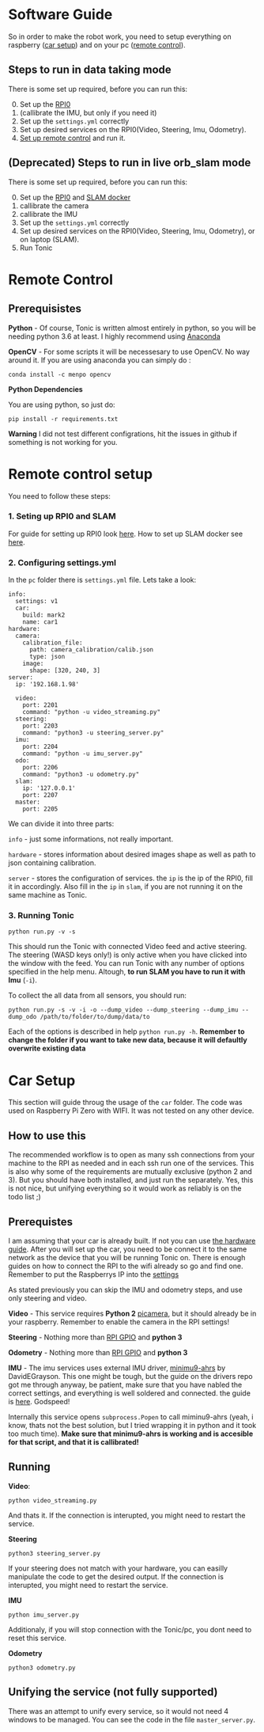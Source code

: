 # Software Guide

So in order to make the robot work, you need to setup everything on raspberry ([car setup](#car-setup)) and on your pc ([remote control](#remote-control)).

## Steps to run in data taking mode

There is some set up required, before you can run this:

0. Set up the [RPI0](#car-setup)
1. (callibrate the IMU, but only if you need it)
2. Set up the `settings.yml` correctly
3. Set up desired services on the RPI0(Video, Steering, Imu, Odometry).
4. [Set up remote control](#remote-control-setup) and run it.

## (Deprecated) Steps to run in live orb_slam mode

There is some set up required, before you can run this:

0. Set up the [RPI0](#car-setup) and [SLAM docker](https://github.com/mmajewsk/orb_slam_py2_docker)
1. callibrate the camera
2. callibrate the IMU
3. Set up the `settings.yml` correctly
4. Set up desired services on the RPI0(Video, Steering, Imu, Odometry), or on laptop (SLAM).
5. Run Tonic 


# Remote Control

## Prerequisistes

**Python** - Of course, Tonic is written almost entirely in python, so you will be needing python 3.6 at least. I highly recommend using [Anaconda](https://www.anaconda.com/download/)

**OpenCV** - For some scripts it will be necessesary to use OpenCV. No way around it. 
If you are using anaconda you can simply do :

```
conda install -c menpo opencv
```
**Python Dependencies**

You are using python, so just do:

```
pip install -r requirements.txt
```

**Warning** I did not test different configrations, hit the issues in github if something is not working for you.


# Remote control setup

You need to follow these steps:

### 1. Seting up RPI0 and SLAM
For guide for setting up RPI0 look [here](#device-setup).
How to set up SLAM docker see [here](https://github.com/mmajewsk/orb_slam_py2_docker).

### 2. Configuring settings.yml

In the `pc` folder there is `settings.yml` file. Lets take a look:

```
info:
  settings: v1
  car:
    build: mark2
    name: car1
hardware:
  camera:
    calibration_file:
      path: camera_calibration/calib.json
      type: json
    image:
      shape: [320, 240, 3]
server:
  ip: '192.168.1.98'

  video:
    port: 2201
    command: "python -u video_streaming.py"
  steering:
    port: 2203
    command: "python3 -u steering_server.py"
  imu:
    port: 2204
    command: "python -u imu_server.py"
  odo:
    port: 2206
    command: "python3 -u odometry.py"
  slam:
    ip: '127.0.0.1'
    port: 2207
  master:
    port: 2205
```

We can divide it into three parts:

`info` - just some informations, not really important.

`hardware` - stores information about desired images shape as well as path to json containing calibration.

`server` - stores the configuration of services. the `ip` is the ip of the RPI0, fill it in accordingly.
Also fill in the `ip` in `slam`, if you are not running it on the same machine as Tonic.


### 3. Running Tonic

```
python run.py -v -s
```

This should run the Tonic with connected Video feed and active steering.
The steering (WASD keys only!) is only active when you have clicked into the window with the feed.
You can run Tonic with any number of options specified in the help menu.
Altough, **to run SLAM you have to run it with Imu** (`-i`).

To collect the all data from all sensors, you should run:

```
python run.py -s -v -i -o --dump_video --dump_steering --dump_imu --dump_odo /path/to/folder/to/dump/data/to
```

Each of the options is described in help `python run.py -h`.
**Remember to change the folder if you want to take new data, because it will defaultly overwrite existing data**

# Car Setup

This section will guide throug the usage of the `car` folder.
The code was used on Raspberry Pi Zero with WIFI.
It was not tested on any other device.

## How to use this

The recommended workflow is to open as many ssh connections from your machine to the RPI as needed and in each ssh run one of the services.
This is also why some of the requirements are mutually exclusive (python 2 and 3). But you should have both installed, and just run the separately.
Yes, this is not nice, but unifying everything so it would work as reliably is on the todo list ;)  


## Prerequistes

I am assuming that your car is already built. If not you can use [the hardware guide](#hardware_guide.md).
After you will set up the car, you need to be connect it to the same network as the device that you will be running Tonic on.
There is enough guides on how to connect the RPI to the wifi already so go and find one.
Remember to put the Raspberrys IP into the [settings](#2.-configuring-settings)

As stated previously you can skip the IMU and odometry steps, and use only steering and video.

**Video** - This service requires **Python 2** [picamera](https://picamera.readthedocs.io), but it should already be in your raspberry.
Remember to enable the camera in the RPI settings!

**Steering** - Nothing more than [RPI GPIO](https://pypi.org/project/RPi.GPIO/) and **python 3**

**Odometry** - Nothing more than [RPI GPIO](https://pypi.org/project/RPi.GPIO/) and **python 3**

**IMU** - The imu services uses external IMU driver, [minimu9-ahrs](https://github.com/DavidEGrayson/minimu9-ahrs) by DavidEGrayson. This one might be tough, but the guide on the drivers repo got me through anyway, be patient, make sure that you have nabled the correct settings, and everything is well soldered and connected. 
the guide is [here](https://github.com/DavidEGrayson/minimu9-ahrs#getting-started). Godspeed!

Internally this service opens `subprocess.Popen` to call miminu9-ahrs (yeah, i know, thats not the best solution, but I tried wrapping it in python and it took too much time).
**Make sure that minimu9-ahrs is working and is accesible for that script, and that it is callibrated!**


## Running

**Video**:

```
python video_streaming.py
```

And thats it.
If the connection is interupted, you might need to restart the service.

**Steering**


```
python3 steering_server.py
```

If your steering does not match with your hardware, you can easilly manipulate the code to get the desired output.
If the connection is interupted, you might need to restart the service.

**IMU**

```
python imu_server.py
```

Additionaly, if you will stop connection with the Tonic/pc, you dont need to reset this service.

**Odometry**


```
python3 odometry.py
```

## Unifying the service (not fully supported)

There was an attempt to unify every service, so it would not need 4 windows to be managed.
You can see the code in the file `master_server.py`.
